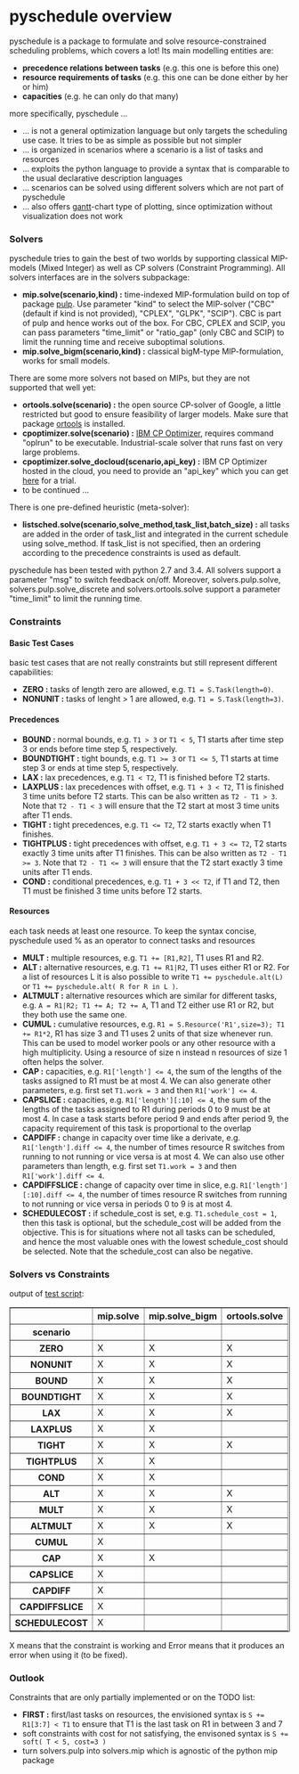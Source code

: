 


# pyschedule overview

pyschedule is a package to formulate and solve resource-constrained scheduling problems, which covers a lot! Its main modelling entities are:

- **precedence relations between tasks** (e.g. this one is before this one)
- **resource requirements of tasks** (e.g. this one can be done either by her or him)
- **capacities** (e.g. he can only do that many)

more specifically, pyschedule ...

- ... is not a general optimization language but only targets the scheduling use case. It tries to be as simple as possible but not simpler
- ... is organized in scenarios where a scenario is a list of tasks and resources
- ... exploits the python language to provide a syntax that is comparable to the usual declarative description languages
- ... scenarios can be solved using different solvers which are not part of pyschedule
- ... also offers [gantt](https://en.wikipedia.org/wiki/Gantt_chart)-chart type of plotting, since optimization without visualization does not work

### Solvers

pyschedule tries to gain the best of two worlds by supporting classical MIP-models (Mixed Integer) as well as CP solvers (Constraint Programming). All solvers interfaces are in the solvers subpackage:

- **mip.solve(scenario,kind) :** time-indexed MIP-formulation build on top of package [pulp](https://github.com/coin-or/pulp). Use parameter "kind" to select the MIP-solver ("CBC" (default if kind is not provided), "CPLEX", "GLPK", "SCIP"). CBC is part of pulp and hence works out of the box. For CBC, CPLEX and SCIP, you can pass parameters "time_limit" or "ratio_gap" (only CBC and SCIP) to limit the running time and receive suboptimal solutions.
- **mip.solve_bigm(scenario,kind) :** classical bigM-type MIP-formulation, works for small models.

There are some more solvers not based on MIPs, but they are not supported that well yet:

- **ortools.solve(scenario) :** the open source CP-solver of Google, a little restricted but good to ensure feasibility of larger models. Make sure that package [ortools](https://github.com/google/or-tools) is installed.
- **cpoptimizer.solve(scenario) :** [IBM CP Optimizer](http://www-01.ibm.com/software/commerce/optimization/cplex-cp-optimizer/), requires command "oplrun" to be executable. Industrial-scale solver that runs fast on very large problems.
- **cpoptimizer.solve_docloud(scenario,api_key) :** IBM CP Optimizer hosted in the cloud, you need to provide an "api_key" which you can get [here](https://developer.ibm.com/docloud/) for a trial.
- to be continued ...

There is one pre-defined heuristic (meta-solver):

- **listsched.solve(scenario,solve_method,task_list,batch_size) :** all tasks are added in the order of task_list and integrated in the current schedule using solve_method. If task_list is not specified, then an ordering according to the precedence constraints is used as default.


pyschedule has been tested with python 2.7 and 3.4. All solvers support a parameter "msg" to switch feedback on/off. Moreover, solvers.pulp.solve, solvers.pulp.solve_discrete and solvers.ortools.solve support a parameter "time_limit" to limit the running time.

### Constraints

#### Basic Test Cases
basic test cases that are not really constraints but still represent different capabilities:
- **ZERO :** tasks of length zero are allowed, e.g. `T1 = S.Task(length=0)`.
- **NONUNIT :** tasks of lenght > 1 are allowed, e.g. `T1 = S.Task(length=3)`.

#### Precedences
- **BOUND :** normal bounds, e.g. `T1 > 3` or `T1 < 5`, T1 starts after time step 3 or ends before time step 5, respectively.
- **BOUNDTIGHT :** tight bounds, e.g. `T1 >= 3` or `T1 <= 5`, T1 starts at time step 3 or ends at time step 5, respectively.
- **LAX :** lax precedences, e.g. `T1 < T2`, T1 is finished before T2 starts.
- **LAXPLUS :** lax precedences with offset, e.g. `T1 + 3 < T2`, T1 is finished 3 time units before T2 starts. This can be also written as `T2 - T1 > 3`. Note that `T2 - T1 < 3` will ensure that the T2 start at most 3 time units after T1 ends.
- **TIGHT :** tight precedences, e.g. `T1 <= T2`, T2 starts exactly when T1 finishes.
- **TIGHTPLUS :** tight precedences with offset, e.g. `T1 + 3 <= T2`, T2 starts exactly 3 time units after T1 finishes. This can be also written as `T2 - T1 >= 3`. Note that `T2 - T1 <= 3` will ensure that the T2 start exactly 3 time units after T1 ends.
- **COND :** conditional precedences, e.g. `T1 + 3 << T2`, if T1 and T2, then T1 must be finished 3 time units before T2 starts.


#### Resources
each task needs at least one resource. To keep the syntax concise, pyschedule used % as an operator to connect tasks and resources
- **MULT :** multiple resources, e.g. `T1 += [R1,R2]`, T1 uses R1 and R2.
- **ALT :** alternative resources, e.g. `T1 += R1|R2`, T1 uses either R1 or R2. For a list of resources L it is also possible to write `T1 += pyschedule.alt(L)` or `T1 += pyschedule.alt( R for R in L )`.
- **ALTMULT :** alternative resources which are similar for different tasks, e.g. `A = R1|R2; T1 += A; T2 += A`, T1 and T2 either use R1 or R2, but they both use the same one.
- **CUMUL :** cumulative resources, e.g. `R1 = S.Resource('R1',size=3); T1 += R1*2`, R1 has size 3 and T1 uses 2 units of that size whenever run. This can be used to model worker pools or any other resource with a high multiplicity. Using a resource of size n instead n resources of size 1 often helps the solver.
- **CAP :** capacities, e.g. `R1['length'] <= 4`, the sum of the lengths of the tasks assigned to R1 must be at most 4. We can also generate other parameters, e.g. first set `T1.work = 3` and then `R1['work'] <= 4`.
- **CAPSLICE :** capacities, e.g. `R1['length'][:10] <= 4`, the sum of the lengths of the tasks assigned to R1 during periods 0 to 9 must be at most 4. In case a task starts before period 9 and ends after period 9, the capacity requirement of this task is proportional to the overlap
- **CAPDIFF :** change in capacity over time like a derivate, e.g. `R1['length'].diff <= 4`, the number of times resource R switches from running to not running or vice versa is at most 4. We can also use other parameters than length, e.g. first set `T1.work = 3` and then `R1['work'].diff <= 4`.
- **CAPDIFFSLICE :** change of capacity over time in slice, e.g. `R1['length'][:10].diff <= 4`, the number of times resource R switches from running to not running or vice versa in periods 0 to 9 is at most 4.
- **SCHEDULECOST :** if schedule_cost is set, e.g. `T1.schedule_cost = 1`, then this task is optional, but the schedule_cost will be added from the objective. This is for situations where not all tasks can be scheduled, and hence the most valuable ones with the lowest schedule_cost should be selected. Note that the schedule_cost can also be negative.


### Solvers vs Constraints
output of [test script](https://github.com/timnon/pyschedule/blob/master/examples/test-solvers.py):

<table border="1" class="dataframe">
  <thead>
    <tr style="text-align: right;">
      <th></th>
      <th>mip.solve</th>
      <th>mip.solve_bigm</th>
      <th>ortools.solve</th>
    </tr>
    <tr>
      <th>scenario</th>
      <th></th>
      <th></th>
      <th></th>
    </tr>
  </thead>
  <tbody>
    <tr>
      <th>ZERO</th>
      <td>X</td>
      <td>X</td>
      <td>X</td>
    </tr>
    <tr>
      <th>NONUNIT</th>
      <td>X</td>
      <td>X</td>
      <td>X</td>
    </tr>
    <tr>
      <th>BOUND</th>
      <td>X</td>
      <td>X</td>
      <td>X</td>
    </tr>
    <tr>
      <th>BOUNDTIGHT</th>
      <td>X</td>
      <td>X</td>
      <td>X</td>
    </tr>
    <tr>
      <th>LAX</th>
      <td>X</td>
      <td>X</td>
      <td>X</td>
    </tr>
    <tr>
      <th>LAXPLUS</th>
      <td>X</td>
      <td>X</td>
      <td></td>
    </tr>
    <tr>
      <th>TIGHT</th>
      <td>X</td>
      <td>X</td>
      <td>X</td>
    </tr>
    <tr>
      <th>TIGHTPLUS</th>
      <td>X</td>
      <td>X</td>
      <td></td>
    </tr>
    <tr>
      <th>COND</th>
      <td>X</td>
      <td>X</td>
      <td></td>
    </tr>
    <tr>
      <th>ALT</th>
      <td>X</td>
      <td>X</td>
      <td>X</td>
    </tr>
    <tr>
      <th>MULT</th>
      <td>X</td>
      <td>X</td>
      <td>X</td>
    </tr>
    <tr>
      <th>ALTMULT</th>
      <td>X</td>
      <td>X</td>
      <td>X</td>
    </tr>
    <tr>
      <th>CUMUL</th>
      <td>X</td>
      <td></td>
      <td></td>
    </tr>
    <tr>
      <th>CAP</th>
      <td>X</td>
      <td>X</td>
      <td></td>
    </tr>
    <tr>
      <th>CAPSLICE</th>
      <td>X</td>
      <td></td>
      <td></td>
    </tr>
    <tr>
      <th>CAPDIFF</th>
      <td>X</td>
      <td></td>
      <td></td>
    </tr>
    <tr>
      <th>CAPDIFFSLICE</th>
      <td>X</td>
      <td></td>
      <td></td>
    </tr>
    <tr>
      <th>SCHEDULECOST</th>
      <td>X</td>
      <td></td>
      <td></td>
    </tr>
  </tbody>
</table>

X means that the constraint is working and Error means that it produces an error when using it (to be fixed).

### Outlook

Constraints that are only partially implemented or on the TODO list:

- **FIRST :** first/last tasks on resources, the envisioned syntax is `S += R1[3:7] < T1` to ensure that T1 is the last task on R1 in between 3 and 7
- soft constraints with cost for not satisfying, the envisoned syntax is `S += soft( T < 5, cost=3 )`
- turn solvers.pulp into solvers.mip which is agnostic of the python mip package
